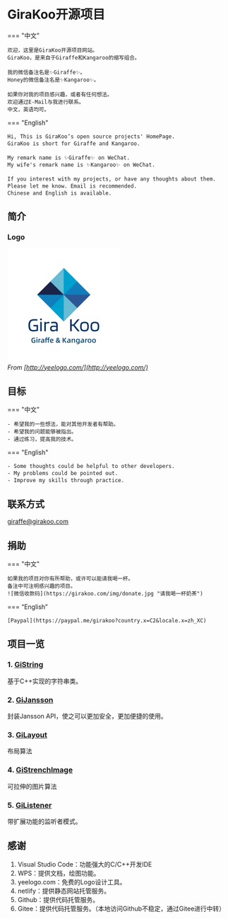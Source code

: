 # GiraKoo开源项目

=== "中文"

    欢迎，这里是GiraKoo开源项目网站。  
    GiraKoo，是来自于Giraffe和Kangaroo的缩写组合。  
    
    我的微信备注名是✨Giraffe✨。  
    Honey的微信备注名是✨Kangaroo✨。  
    
    如果你对我的项目感兴趣，或者有任何想法。  
    欢迎通过E-Mail与我进行联系。  
    中文，英语均可。  

=== "English"

    Hi, This is GiraKoo‘s open source projects' HomePage.  
    GiraKoo is short for Giraffe and Kangaroo.  

    My remark name is ✨Giraffe✨ on WeChat.  
    My wife's remark name is ✨Kangaroo✨ on WeChat.  

    If you interest with my projects, or have any thoughts about them.  
    Please let me know. Email is recommended.  
    Chinese and English is available.  


## 简介

### Logo

![logo](./img/logo.png)  
*From [http://yeelogo.com/](http://yeelogo.com/)*

## 目标

=== "中文"

    - 希望我的一些想法，能对其他开发者有帮助。
    - 希望我的问题能够被指出。
    - 通过练习，提高我的技术。

=== "English"

    - Some thoughts could be helpful to other developers.
    - My problems could be pointed out.
    - Improve my skills through practice.

## 联系方式

 [giraffe@girakoo.com](mailto:giraffe@girakoo.com)

## 捐助

=== "中文"

    如果我的项目对你有所帮助，或许可以能请我喝一杯。  
    备注中可注明感兴趣的项目。  
    ![微信收款码](https://girakoo.com/img/donate.jpg "请我喝一杯奶茶")

=== “English”

    [Paypal](https://paypal.me/girakoo?country.x=C2&locale.x=zh_XC)

## 项目一览

### 1. [GiString](./gi_string/)

基于C++实现的字符串类。

### 2. [GiJansson](./gi_jansson/)

封装Jansson API，使之可以更加安全，更加便捷的使用。

### 3. [GiLayout](./gi_layout/)

布局算法

### 4. [GiStrenchImage](./gi_strench_image/)

可拉伸的图片算法

### 5. [GiListener](./gi_listener/)

带扩展功能的监听者模式。

## 感谢

1. Visual Studio Code：功能强大的C/C++开发IDE
2. WPS：提供文档，绘图功能。
3. yeelogo.com：免费的Logo设计工具。
4. netlify：提供静态网站托管服务。
5. Github：提供代码托管服务。
6. Gitee：提供代码托管服务。（本地访问Github不稳定，通过Gitee进行中转）